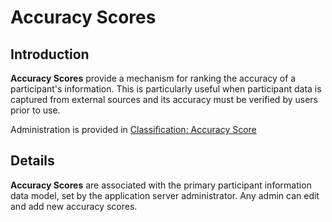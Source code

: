 # Accuracy Scores

## Introduction

**Accuracy Scores** provide a mechanism for ranking the accuracy of a participant's information. This is particularly useful when participant data is captured from external sources and its accuracy must be verified by users prior to use.

Administration is provided in [Classification: Accuracy Score](/admin/accuracy_scores)

## Details

**Accuracy Scores** are associated with the primary participant information data model, set by the application server administrator. Any admin can edit and add new accuracy scores.

